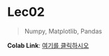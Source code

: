 # Lec02
> Numpy, Matplotlib, Pandas


**Colab Link**: [여기를 클릭하시오](https://colab.research.google.com/drive/1PUol52po4weGd1_zlqcNiBPuNaP12xND)
